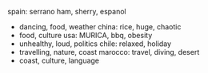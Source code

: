 spain: serrano ham, sherry, espanol
- dancing, food, weather
china: rice, huge, chaotic
- food, culture
usa: MURICA, bbq, obesity
- unhealthy, loud, politics
chile: relaxed, holiday
- travelling, nature, coast
marocco: travel, diving, desert
- coast, culture, language

